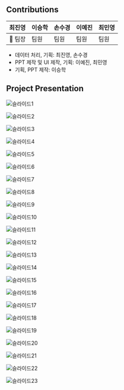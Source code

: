 ## Contributions

| 최진영  | 이승학 | 손수경 | 이예진 | 최민영 |
| ------- | ------ | ------ | ------ | ------ |
| 👑 팀장 | 팀원   | 팀원   | 팀원   | 팀원   |

- 데이터 처리, 기획: 최진영, 손수경
- PPT 제작 및 UI 제작, 기획: 이예진, 최민영
- 기획, PPT 제작: 이승학

## Project Presentation

![슬라이드1](https://user-images.githubusercontent.com/96654391/193578835-0429f0c2-79a6-4901-a5e2-f6338f627d02.png) <br>

![슬라이드2](https://user-images.githubusercontent.com/96654391/193578844-a8775998-8b0a-43b6-9599-60a747ee00c9.png) <br>

![슬라이드3](https://user-images.githubusercontent.com/96654391/193578853-8e158022-34e9-4886-bc63-3bb4bdb6ca2b.png) <br>

![슬라이드4](https://user-images.githubusercontent.com/96654391/193578861-34a774f6-c0f1-42dc-8b03-113623a804c8.png) <br>

![슬라이드5](https://user-images.githubusercontent.com/96654391/193578873-2a3fd62d-9660-420f-8f59-b711d9b3ef5f.png) <br>

![슬라이드6](https://user-images.githubusercontent.com/96654391/193578881-9382007a-3ad2-4b86-98ff-cb0a10dd52ee.png) <br>

![슬라이드7](https://user-images.githubusercontent.com/96654391/193578900-e3470490-8d28-4370-9fce-4ba57a07e6ae.png) <br>

![슬라이드8](https://user-images.githubusercontent.com/96654391/193578924-ba8554f9-c634-444f-9b5e-ead38d73704b.png) <br>

![슬라이드9](https://user-images.githubusercontent.com/96654391/193579150-c5bc3908-78e6-4f03-8228-8d2556dafff8.png) <br>

![슬라이드10](https://user-images.githubusercontent.com/96654391/193579155-171c87e7-12ff-4354-9e6a-331ae97d425c.png) <br>

![슬라이드11](https://user-images.githubusercontent.com/96654391/193579157-9bbfb352-57c0-4a65-8b9b-601ed33260b1.png) <br>

![슬라이드12](https://user-images.githubusercontent.com/96654391/193579159-9ecad80f-a4be-45a0-bc8a-082e702ce7ed.png) <br>

![슬라이드13](https://user-images.githubusercontent.com/96654391/193579163-c3e732f6-2566-4916-adb7-06f69a587e59.png) <br>

![슬라이드14](https://user-images.githubusercontent.com/96654391/193579165-43eea1bf-3852-4382-b0b0-e538e34ad309.png) <br>

![슬라이드15](https://user-images.githubusercontent.com/96654391/193579172-44de0561-7eb0-4f59-9a2e-0a5ba0a402c9.png) <br>

![슬라이드16](https://user-images.githubusercontent.com/96654391/193579174-6c992658-f131-4d91-a363-e54e4a41554d.png) <br>

![슬라이드17](https://user-images.githubusercontent.com/96654391/193579179-0c2fc712-c1d6-418d-bcee-e8feac72339e.png) <br>

![슬라이드18](https://user-images.githubusercontent.com/96654391/193579253-b40d3af1-fe3a-449c-84ac-c4aba530a1a0.png) <br>

![슬라이드19](https://user-images.githubusercontent.com/96654391/193579258-098c3bc4-fd63-42d3-b414-767fe189a94e.png) <br>

![슬라이드20](https://user-images.githubusercontent.com/96654391/193579260-092ef7ca-ba73-4f5b-b33a-958dc1049518.png) <br>

![슬라이드21](https://user-images.githubusercontent.com/96654391/193579264-d338b868-9b79-437c-a060-2270a5fd089d.png) <br>

![슬라이드22](https://user-images.githubusercontent.com/96654391/193579270-dcbcdd10-0571-4bc9-9aca-84b027036d0d.png) <br>

![슬라이드23](https://user-images.githubusercontent.com/96654391/193579272-ea844aeb-756f-490b-9868-5df0bcb9d6b6.png)
